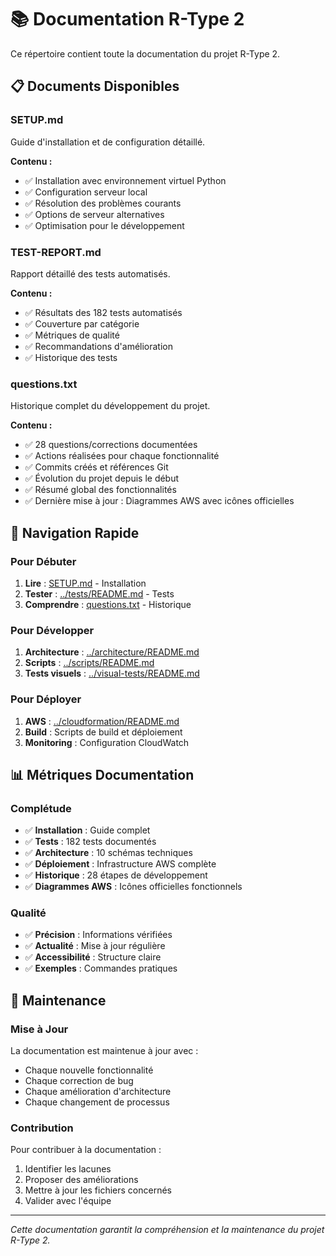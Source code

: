 # 📚 Documentation R-Type 2

Ce répertoire contient toute la documentation du projet R-Type 2.

## 📋 Documents Disponibles

### **SETUP.md**
Guide d'installation et de configuration détaillé.

**Contenu :**
- ✅ Installation avec environnement virtuel Python
- ✅ Configuration serveur local
- ✅ Résolution des problèmes courants
- ✅ Options de serveur alternatives
- ✅ Optimisation pour le développement

### **TEST-REPORT.md**
Rapport détaillé des tests automatisés.

**Contenu :**
- ✅ Résultats des 182 tests automatisés
- ✅ Couverture par catégorie
- ✅ Métriques de qualité
- ✅ Recommandations d'amélioration
- ✅ Historique des tests

### **questions.txt**
Historique complet du développement du projet.

**Contenu :**
- ✅ 28 questions/corrections documentées
- ✅ Actions réalisées pour chaque fonctionnalité
- ✅ Commits créés et références Git
- ✅ Évolution du projet depuis le début
- ✅ Résumé global des fonctionnalités
- ✅ Dernière mise à jour : Diagrammes AWS avec icônes officielles

## 🚀 Navigation Rapide

### Pour Débuter
1. **Lire** : [SETUP.md](SETUP.md) - Installation
2. **Tester** : [../tests/README.md](../tests/README.md) - Tests
3. **Comprendre** : [questions.txt](questions.txt) - Historique

### Pour Développer
1. **Architecture** : [../architecture/README.md](../architecture/README.md)
2. **Scripts** : [../scripts/README.md](../scripts/README.md)
3. **Tests visuels** : [../visual-tests/README.md](../visual-tests/README.md)

### Pour Déployer
1. **AWS** : [../cloudformation/README.md](../cloudformation/README.md)
2. **Build** : Scripts de build et déploiement
3. **Monitoring** : Configuration CloudWatch

## 📊 Métriques Documentation

### Complétude
- ✅ **Installation** : Guide complet
- ✅ **Tests** : 182 tests documentés
- ✅ **Architecture** : 10 schémas techniques
- ✅ **Déploiement** : Infrastructure AWS complète
- ✅ **Historique** : 28 étapes de développement
- ✅ **Diagrammes AWS** : Icônes officielles fonctionnels

### Qualité
- ✅ **Précision** : Informations vérifiées
- ✅ **Actualité** : Mise à jour régulière
- ✅ **Accessibilité** : Structure claire
- ✅ **Exemples** : Commandes pratiques

## 🔄 Maintenance

### Mise à Jour
La documentation est maintenue à jour avec :
- Chaque nouvelle fonctionnalité
- Chaque correction de bug
- Chaque amélioration d'architecture
- Chaque changement de processus

### Contribution
Pour contribuer à la documentation :
1. Identifier les lacunes
2. Proposer des améliorations
3. Mettre à jour les fichiers concernés
4. Valider avec l'équipe

---

*Cette documentation garantit la compréhension et la maintenance du projet R-Type 2.*
